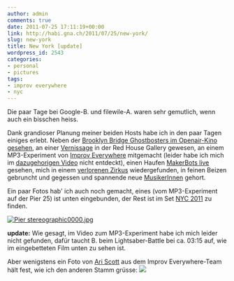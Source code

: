 ```yaml
---
author: admin
comments: true
date: 2011-07-25 17:11:19+00:00
link: http://habi.gna.ch/2011/07/25/new-york/
slug: new-york
title: New York [update]
wordpress_id: 2543
categories:
- personal
- pictures
tags:
- improv everywhere
- nyc
---
```


Die paar Tage bei Google-B. und filewile-A. waren sehr gemutlich, wenn auch ein bisschen heiss.




Dank grandioser Planung meiner beiden Hosts habe ich in den paar Tagen einiges erlebt. Neben der [Brooklyn Bridge Ghostbosters im Openair-Kino gesehen](http://www.brooklynbridgepark.org/go/programs-/-events/syfy-movies-with-a-view), an einer [Vernissage](http://www.lufo.ch/en/news/single-view/article/red-house-gallery-group-show-in-new-york/) in der Red House Gallery gewesen, an einem MP3-Experiment von [Improv Everywhere](http://improveverywhere.com/) mitgemacht (leider habe ich mich im [dazugehorigen Video](http://www.youtube.com/watch?v=lrCnh9sT_mc) nicht entdeckt), einen Haufen [MakerBots live](http://www.makerbot.com/blog/2011/07/19/makerbot-make-a-thon-2-3rd-ward-slide-show/) gesehen, mich in einem [verlorenen Zirkus](http://geminiandscorpio.com/e10-07-31.html) wiedergefunden, in feinen Beizen gebruncht und gegessen und spannende neue [MusikerInnen](http://rockwoodmusichall.com/) gehort.




Ein paar Fotos hab' ich auch noch gemacht, eines (vom MP3-Experiment auf der Pier 25) ist unten eingebunden, der Rest ist im Set [NYC 2011](http://photos.davidhaberthuer.ch/index.php?type=sets&setId=72157627118656423) zu finden.




[![Pier stereographic0000.jpg](http://habi.gna.ch/wp-content/uploads/2011/07/Pier-stereographic0000-tm.jpg)](http://habi.gna.ch/wp-content/uploads/2011/07/Pier-stereographic0000.jpg)



**update:** Wie gesagt, im Video zum MP3-Experiment habe ich mich leider nicht gefunden, dafür taucht B. beim Lightsaber-Battle bei ca. 03:15 auf, wie im eingebetteten Film unten zu sehen ist.


Aber wenigstens ein Foto von [Ari Scott](http://www.flickr.com/people/40102342@N05/) aus dem Improv Everywhere-Team hält fest, wie ich den anderen Stamm grüsse:
[![](http://farm7.static.flickr.com/6012/5945629720_a8e322ab53.jpg)](http://www.flickr.com/photos/40102342@N05/5945629720/)
